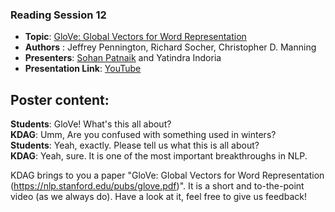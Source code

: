 ### Reading Session 12    
- **Topic**: [GloVe: Global Vectors for Word Representation](https://nlp.stanford.edu/pubs/glove.pdf)  
- **Authors** : Jeffrey Pennington, Richard Socher, Christopher D. Manning
- **Presenters**: [Sohan Patnaik](https://github.com/Sohanpatnaik106) and Yatindra Indoria   
- **Presentation Link**: [YouTube](https://youtu.be/GE13MkDv8QI)       

**Poster content**:   
---  
**Students**: GloVe! What's this all about?   
**KDAG**: Umm, Are you confused with something used in winters?  
**Students**: Yeah, exactly. Please tell us what this is all about?   
**KDAG**: Yeah, sure. It is one of the most important breakthroughs in NLP.   

KDAG brings to you a paper "GloVe: Global Vectors for Word Representation (https://nlp.stanford.edu/pubs/glove.pdf)". It is a short and to-the-point video (as we always do). Have a look at it, feel free to give us feedback!  
